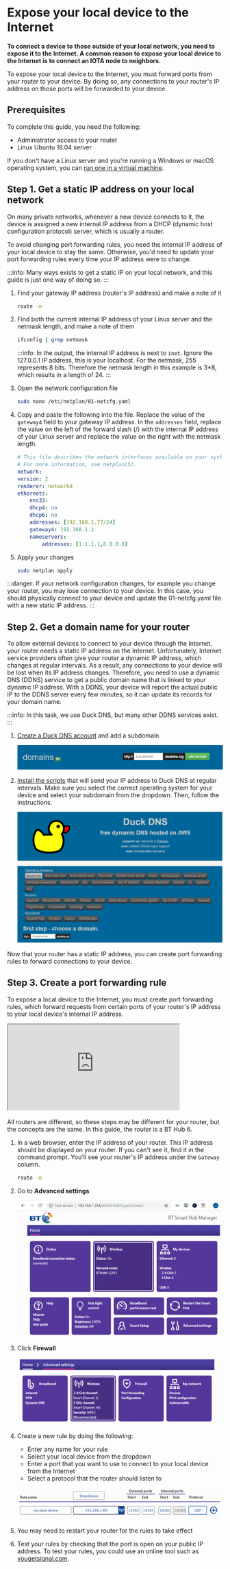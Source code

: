 # Expose your local device to the Internet

**To connect a device to those outside of your local network, you need to expose it to the Internet. A common reason to expose your local device to the Internet is to connect an IOTA node to neighbors.**

To expose your local device to the Internet, you must forward ports from your router to your device. By doing so, any connections to your router's IP address on those ports will be forwarded to your device.

## Prerequisites

To complete this guide, you need the following:

* Administrator access to your router
* Linux Ubuntu 18.04 server

If you don't have a Linux server and you're running a Windows or macOS operating system, you can [run one in a virtual machine](../how-to-guides/set-up-virtual-machine.md).

## Step 1. Get a static IP address on your local network

On many private networks, whenever a new device connects to it, the device is assigned a new internal IP address from a DHCP (dynamic host configuration protocol) server, which is usually a router.

To avoid changing port forwarding rules, you need the internal IP address of your local device to stay the same. Otherwise, you'd need to update your port forwarding rules every time your IP address were to change.

:::info:
Many ways exists to get a static IP on your local network, and this guide is just one way of doing so.
:::

1. Find your gateway IP address (router's IP address) and make a note of it

    ```bash
    route -n
    ```

2. Find both the current internal IP address of your Linux server and the netmask length, and make a note of them

    ```bash
    ifconfig | grep netmask
    ```

    :::info:
    In the output, the internal IP address is next to `inet`. Ignore the 127.0.0.1 IP address, this is your localhost. For the netmask, 255 represents 8 bits. Therefore the netmask length in this example is 3*8, which results in a length of 24.
    :::

3. Open the network configuration file

    ```bash
    sudo nano /etc/netplan/01-netcfg.yaml
    ```

4. Copy and paste the following into the file. Replace the value of the `gateway4` field to your gateway IP address. In the `addresses` field, replace the value on the left of the forward slash (/) with the internal IP address of your Linux server and replace the value on the right with the netmask length.

    ```yaml
    # This file describes the network interfaces available on your system
    # For more information, see netplan(5).
    network:
    version: 2
    renderer: networkd
    ethernets:
        ens33:
        dhcp4: no
        dhcp6: no
        addresses: [192.168.1.77/24]
        gateway4: 192.168.1.1
        nameservers:
            addresses: [1.1.1.1,8.8.8.8]
    ```

5. Apply your changes

    ```bash
    sudo netplan apply
    ```

:::danger:
If your network configuration changes, for example you change your router, you may lose connection to your device. In this case, you should physically connect to your device and update the 01-netcfg.yaml file with a new static IP address.
:::

## Step 2. Get a domain name for your router

To allow external devices to connect to your device through the Internet, your router needs a static IP address on the Internet. Unfortunately, Internet service providers often give your router a dynamic IP address, which changes at regular intervals. As a result, any connections to your device will be lost when its IP address changes. Therefore, you need to use a dynamic DNS (DDNS) service to get a public domain name that is linked to your dynamic IP address. With a DDNS, your device will report the actual public IP to the DDNS server every few minutes, so it can update its records for your domain name.

:::info:
In this task, we use Duck DNS, but many other DDNS services exist.
:::

1. [Create a Duck DNS account](https://www.duckdns.org/) and add a subdomain

    ![Duck DNS sub domain](../duckdns-subdomain.png)

2. [Install the scripts](https://www.duckdns.org/install.jsp) that will send your IP address to Duck DNS at regular intervals. Make sure you select the correct operating system for your device and select your subdomain from the dropdown. Then, follow the instructions.

    ![Duck DNS installation](../duckdns-install.png)

Now that your router has a static IP address, you can create port forwarding rules to forward connections to your device.

## Step 3. Create a port forwarding rule

To expose a local device to the Internet, you must create port forwarding rules, which forward requests from certain ports of your router's IP address to your local device's internal IP address.

<iframe src="https://www.youtube.com/embed/2G1ueMDgwxw" width="400" height="200"></iframe>

All routers are different, so these steps may be different for your router, but the concepts are the same. In this guide, the router is a BT Hub 6.

1. In a web browser, enter the IP address of your router. This IP address should be displayed on your router. If you can't see it, find it in the command prompt. You'll see your router's IP address under the `Gateway` column.

    ```bash
    route -n
    ```

2. Go to **Advanced settings**

    ![Advanced settings for a BT Hub 6 router](../router-bt-hub.png)

3. Click **Firewall**

    ![Firewall settings for a BT Hub 6 router](../router-advanced-settings.png)

4. Create a new rule by doing the following:

    * Enter any name for your rule
    * Select your local device from the dropdown
    * Enter a port that you want to use to connect to your local device from the Internet
    * Select a protocol that the router should listen to

    ![Example of a port forwarding rule](../port-forwarding-rule.png)

5. You may need to restart your router for the rules to take effect

6. Test your rules by checking that the port is open on your public IP address. To test your rules, you could use an online tool such as [yougetsignal.com](https://www.yougetsignal.com/tools/open-ports/).